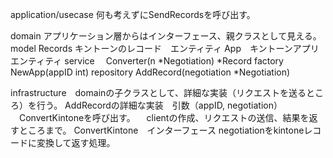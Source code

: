 
application/usecase
何も考えずにSendRecordsを呼び出す。


domain   アプリケーション層からはインターフェース、親クラスとして見える。
 model
   Records キントーンのレコード　エンティティ
   App　キントーンアプリ　エンティティ
 service
 　Converter(n *Negotiation) *Record
 factory
   NewApp(appID int)
 repository
   AddRecord(negotiation *Negotiation)


infrastructure　domainの子クラスとして、詳細な実装（リクエストを送るところ）を行う。
 AddRecordの詳細な実装　引数（appID, negotiation）
 　ConvertKintoneを呼び出す。
 　clientの作成、リクエストの送信、結果を返すところまで。
 ConvertKintone　インターフェース
   negotiationをkintoneレコードに変換して返す処理。


